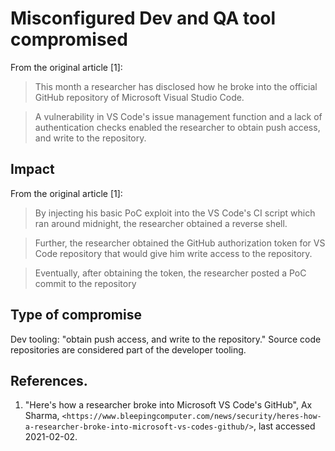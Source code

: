 # Misconfigured Dev and QA tool compromised

From the original article [1]:

> This month a researcher has disclosed how he broke into the official GitHub repository of Microsoft Visual Studio Code.

> A vulnerability in VS Code's issue management function and a lack of authentication checks enabled the researcher to obtain push access, and write to the repository.

## Impact

From the original article [1]:

> By injecting his basic PoC exploit into the VS Code's CI script which ran around midnight, the researcher obtained a reverse shell.

> Further, the researcher obtained the GitHub authorization token for VS Code repository that would give him write access to the repository.

> Eventually, after obtaining the token, the researcher posted a PoC commit to the repository


## Type of compromise

Dev tooling: "obtain push access, and write to the repository."  Source code repositories are considered part of the developer tooling.


## References.

1. "Here's how a researcher broke into Microsoft VS Code's GitHub",  Ax Sharma, `<https://www.bleepingcomputer.com/news/security/heres-how-a-researcher-broke-into-microsoft-vs-codes-github/>`, last accessed 2021-02-02.
